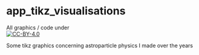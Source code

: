 # app_tikz_visualisations

All graphics / code under  
[![CC-BY-4.0](https://mirrors.creativecommons.org/presskit/buttons/88x31/svg/by.svg)](https://creativecommons.org/licenses/by/4.0/deed)

Some tikz graphics concerning astroparticle physics I made over the years
